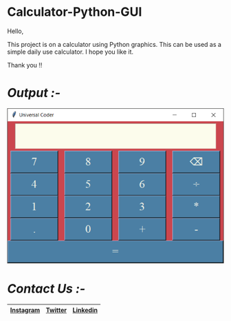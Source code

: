 # Calculator-Python-GUI

Hello, 
 
 This project is on a calculator using Python graphics. This can be used as a simple daily use calculator. I hope you like it. 
 
 Thank you !!
 
 # *Output :-*

![](Output.png)

 # *Contact Us :-*


|[Instagram](https://instagram.com/universal_coder)|[Twitter](https://twitter.com/LondheAaryan)|[Linkedin](https://www.linkedin.com/in/aaryan-r-londhe-0a1809179/)|
|-|-|-|

